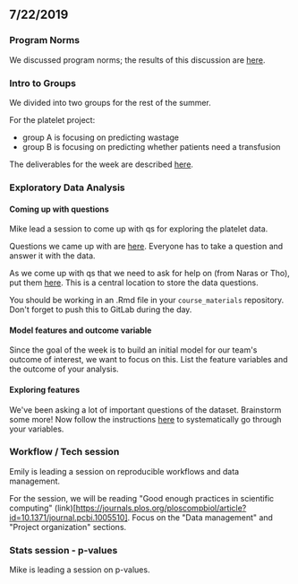

## 7/22/2019

### Program Norms
We discussed program norms; the results of this discussion are [here](https://docs.google.com/document/d/1HP1NXb5GQ01RU16QnEu72Q1PcNe8NA2Cwcst4_Dehrk/edit).

### Intro to Groups 
We divided into two groups for the rest of the summer.

For the platelet project:
 - group A is focusing on predicting wastage
 - group B is focusing on predicting whether patients need a transfusion

The deliverables for the week are described [here](https://docs.google.com/document/d/15ioVcHMbbZ_QYaSCyV52srH6M5xQfooTnao6hTctgfw/edit).

### Exploratory Data Analysis

#### Coming up with questions
Mike lead a session to come up with qs for exploring the platelet data. 

Questions we came up with are [here](https://docs.google.com/document/d/1tYT1M6zcNxyzjfQLplrZmXzV0iXPiCw0BKxGggEPO7M/edit). Everyone has to take a question and answer it with the data.

As we come up with qs that we need to ask for help on (from Naras or Tho), put them [here](https://docs.google.com/document/d/1cCIEgWqr4PveubLF9QSw1E1AwfpJ31T0G7zpaLRLy4M/edit). This is a central location to store the data questions.

You should be working in an .Rmd file in your `course_materials` repository. Don't forget to push this to GitLab during the day.

#### Model features and outcome variable

Since the goal of the week is to build an initial model for our team's outcome of interest, we want to focus on this. List the feature variables and the outcome of your analysis. 

#### Exploring features

We've been asking a lot of important questions of the dataset. Brainstorm some more!
Now follow the instructions [here](../../resources/eda_intro.md) to systematically go through your variables.


### Workflow / Tech session
Emily is leading a session on reproducible workflows and data management.

For the session, we will be reading "Good enough practices in scientific computing" (link)[https://journals.plos.org/ploscompbiol/article?id=10.1371/journal.pcbi.1005510]. Focus on the "Data management" and "Project organization" sections.

### Stats session - p-values
Mike is leading a session on p-values.
